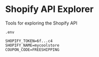 # Shopify API Explorer

Tools for exploring the Shopify API 

`.env`
```
SHOPIFY_TOKEN=6f...c4
SHOPIFY_NAME=mycoolstore
COUPON_CODE=FREESHIPPING
```